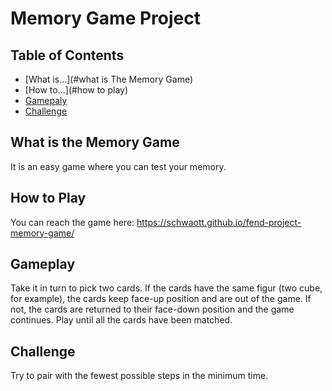 # Memory Game Project

## Table of Contents

* [What is...](#what is The Memory Game)
* [How to...](#how to play)
* [Gamepaly](#gameplay)
* [Challenge](#challenge)

## What is the Memory Game

It is an easy game where you can test your memory.

## How to Play

You can reach the game here: https://schwaott.github.io/fend-project-memory-game/

## Gameplay

Take it in turn to pick two cards. If the cards have the same figur (two cube, for example), the cards keep face-up position and are out of the game. If not, the cards are returned to their face-down position and the game continues. Play until all the cards have been matched.

## Challenge

Try to pair with the fewest possible steps in the minimum time.

